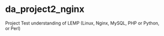 # da_project2_nginx
Project Test understanding of LEMP (Linux, Nginx, MySQL, PHP or Python, or Perl)
